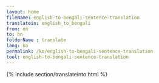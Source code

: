 ```yaml
---
layout: home
fileName: english-to-bengali-sentence-translation
translatein: english_to_bengali
from: en
to: bn
folderName : translate
lang: ko
permalink: /ko/english-to-bengali-sentence-translation
tool: english-to-bengali-sentence-translation
---
```

{% include section/translateinto.html %}